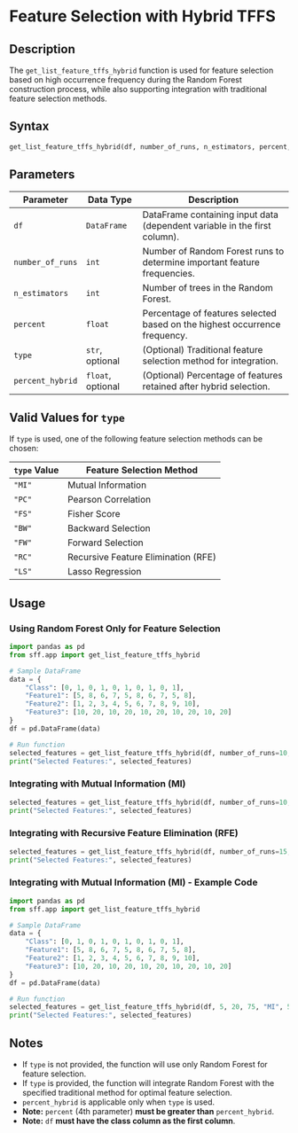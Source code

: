 # Feature Selection with Hybrid TFFS

## Description
The `get_list_feature_tffs_hybrid` function is used for feature selection based on high occurrence frequency during the Random Forest construction process, while also supporting integration with traditional feature selection methods.

## Syntax
```python
get_list_feature_tffs_hybrid(df, number_of_runs, n_estimators, percent, type=None, percent_hybrid=None)
```

## Parameters

| Parameter         | Data Type | Description |
|----------------|-------------|----------------------------------------------------------------|
| `df`           | `DataFrame`  | DataFrame containing input data (dependent variable in the first column). |
| `number_of_runs` | `int`       | Number of Random Forest runs to determine important feature frequencies. |
| `n_estimators`  | `int`       | Number of trees in the Random Forest. |
| `percent`       | `float`     | Percentage of features selected based on the highest occurrence frequency. |
| `type`          | `str`, optional | (Optional) Traditional feature selection method for integration. |
| `percent_hybrid`| `float`, optional | (Optional) Percentage of features retained after hybrid selection. |

## Valid Values for `type`
If `type` is used, one of the following feature selection methods can be chosen:

| `type` Value | Feature Selection Method |
|--------------|----------------------------|
| `"MI"`       | Mutual Information |
| `"PC"`       | Pearson Correlation |
| `"FS"`       | Fisher Score |
| `"BW"`       | Backward Selection |
| `"FW"`       | Forward Selection |
| `"RC"`       | Recursive Feature Elimination (RFE) |
| `"LS"`       | Lasso Regression |

## Usage

### Using Random Forest Only for Feature Selection
```python
import pandas as pd
from sff.app import get_list_feature_tffs_hybrid

# Sample DataFrame
data = {
    "Class": [0, 1, 0, 1, 0, 1, 0, 1, 0, 1],
    "Feature1": [5, 8, 6, 7, 5, 8, 6, 7, 5, 8],
    "Feature2": [1, 2, 3, 4, 5, 6, 7, 8, 9, 10],
    "Feature3": [10, 20, 10, 20, 10, 20, 10, 20, 10, 20]
}
df = pd.DataFrame(data)

# Run function
selected_features = get_list_feature_tffs_hybrid(df, number_of_runs=10, n_estimators=100, percent=20)
print("Selected Features:", selected_features)
```

### Integrating with Mutual Information (MI)
```python
selected_features = get_list_feature_tffs_hybrid(df, number_of_runs=10, n_estimators=100, percent=20, type="MI", percent_hybrid=50)
print("Selected Features:", selected_features)
```

### Integrating with Recursive Feature Elimination (RFE)
```python
selected_features = get_list_feature_tffs_hybrid(df, number_of_runs=15, n_estimators=200, percent=30, type="RC", percent_hybrid=40)
print("Selected Features:", selected_features)
```

### Integrating with Mutual Information (MI) - Example Code
```python
import pandas as pd
from sff.app import get_list_feature_tffs_hybrid

# Sample DataFrame
data = {
    "Class": [0, 1, 0, 1, 0, 1, 0, 1, 0, 1],
    "Feature1": [5, 8, 6, 7, 5, 8, 6, 7, 5, 8],
    "Feature2": [1, 2, 3, 4, 5, 6, 7, 8, 9, 10],
    "Feature3": [10, 20, 10, 20, 10, 20, 10, 20, 10, 20]
}
df = pd.DataFrame(data)

# Run function
selected_features = get_list_feature_tffs_hybrid(df, 5, 20, 75, "MI", 50)
print("Selected Features:", selected_features)
```

## Notes
- If `type` is not provided, the function will use only Random Forest for feature selection.
- If `type` is provided, the function will integrate Random Forest with the specified traditional method for optimal feature selection.
- `percent_hybrid` is applicable only when `type` is used.
- **Note:** `percent` (4th parameter) **must be greater than** `percent_hybrid`.
- **Note:** `df` **must have the class column as the first column**.
